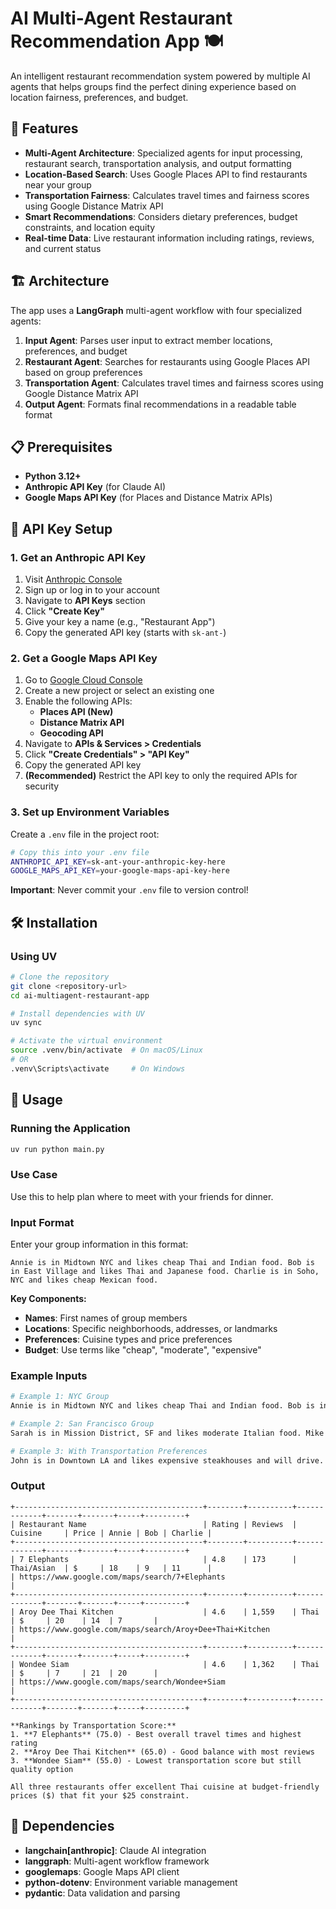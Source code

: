 # AI Multi-Agent Restaurant Recommendation App 🍽️

An intelligent restaurant recommendation system powered by multiple AI agents that helps groups find the perfect dining experience based on location fairness, preferences, and budget.

## 🚀 Features

- **Multi-Agent Architecture**: Specialized agents for input processing, restaurant search, transportation analysis, and output formatting
- **Location-Based Search**: Uses Google Places API to find restaurants near your group
- **Transportation Fairness**: Calculates travel times and fairness scores using Google Distance Matrix API
- **Smart Recommendations**: Considers dietary preferences, budget constraints, and location equity
- **Real-time Data**: Live restaurant information including ratings, reviews, and current status

## 🏗️ Architecture

The app uses a **LangGraph** multi-agent workflow with four specialized agents:

1. **Input Agent**: Parses user input to extract member locations, preferences, and budget
2. **Restaurant Agent**: Searches for restaurants using Google Places API based on group preferences
3. **Transportation Agent**: Calculates travel times and fairness scores using Google Distance Matrix API
4. **Output Agent**: Formats final recommendations in a readable table format

## 📋 Prerequisites

- **Python 3.12+**
- **Anthropic API Key** (for Claude AI)
- **Google Maps API Key** (for Places and Distance Matrix APIs)

## 🔑 API Key Setup

### 1. Get an Anthropic API Key

1. Visit [Anthropic Console](https://console.anthropic.com/)
2. Sign up or log in to your account
3. Navigate to **API Keys** section
4. Click **"Create Key"**
5. Give your key a name (e.g., "Restaurant App")
6. Copy the generated API key (starts with `sk-ant-`)

### 2. Get a Google Maps API Key

1. Go to [Google Cloud Console](https://console.cloud.google.com/)
2. Create a new project or select an existing one
3. Enable the following APIs:
   - **Places API (New)**
   - **Distance Matrix API**
   - **Geocoding API**
4. Navigate to **APIs & Services > Credentials**
5. Click **"Create Credentials" > "API Key"**
6. Copy the generated API key
7. **(Recommended)** Restrict the API key to only the required APIs for security

### 3. Set up Environment Variables

Create a `.env` file in the project root:

```bash
# Copy this into your .env file
ANTHROPIC_API_KEY=sk-ant-your-anthropic-key-here
GOOGLE_MAPS_API_KEY=your-google-maps-api-key-here
```

**Important**: Never commit your `.env` file to version control!

## 🛠️ Installation

### Using UV

```bash
# Clone the repository
git clone <repository-url>
cd ai-multiagent-restaurant-app

# Install dependencies with UV
uv sync

# Activate the virtual environment
source .venv/bin/activate  # On macOS/Linux
# OR
.venv\Scripts\activate     # On Windows
```

## 🎯 Usage

### Running the Application

```bash
uv run python main.py
```

### Use Case

Use this to help plan where to meet with your friends for dinner.

### Input Format

Enter your group information in this format:

```
Annie is in Midtown NYC and likes cheap Thai and Indian food. Bob is in East Village and likes Thai and Japanese food. Charlie is in Soho, NYC and likes cheap Mexican food.
```

**Key Components:**

- **Names**: First names of group members
- **Locations**: Specific neighborhoods, addresses, or landmarks
- **Preferences**: Cuisine types and price preferences
- **Budget**: Use terms like "cheap", "moderate", "expensive"

### Example Inputs

```bash
# Example 1: NYC Group
Annie is in Midtown NYC and likes cheap Thai and Indian food. Bob is in East Village and likes Japanese and Thai food. Charlie is in Soho, NYC and likes cheap Mexican food.

# Example 2: San Francisco Group
Sarah is in Mission District, SF and likes moderate Italian food. Mike is in SOMA, SF and likes Asian cuisine. Lisa is in Castro, SF and likes vegetarian Mexican food.

# Example 3: With Transportation Preferences
John is in Downtown LA and likes expensive steakhouses and will drive. Emma is in Santa Monica and likes moderate seafood and prefers public transit.
```

### Output

```
+------------------------------------------+--------+----------+-------------+-------+-------+-----+---------+
| Restaurant Name                          | Rating | Reviews  | Cuisine     | Price | Annie | Bob | Charlie |
+------------------------------------------+--------+----------+-------------+-------+-------+-----+---------+
| 7 Elephants                              | 4.8    | 173      | Thai/Asian  | $     | 18    | 9   | 11      |
| https://www.google.com/maps/search/7+Elephants                                                              |
+------------------------------------------+--------+----------+-------------+-------+-------+-----+---------+
| Aroy Dee Thai Kitchen                    | 4.6    | 1,559    | Thai        | $     | 20    | 14  | 7       |
| https://www.google.com/maps/search/Aroy+Dee+Thai+Kitchen                                                    |
+------------------------------------------+--------+----------+-------------+-------+-------+-----+---------+
| Wondee Siam                              | 4.6    | 1,362    | Thai        | $     | 7     | 21  | 20      |
| https://www.google.com/maps/search/Wondee+Siam                                                              |
+------------------------------------------+--------+----------+-------------+-------+-------+-----+---------+

**Rankings by Transportation Score:**
1. **7 Elephants** (75.0) - Best overall travel times and highest rating
2. **Aroy Dee Thai Kitchen** (65.0) - Good balance with most reviews
3. **Wondee Siam** (55.0) - Lowest transportation score but still quality option

All three restaurants offer excellent Thai cuisine at budget-friendly prices ($) that fit your $25 constraint.
```

## 🔧 Dependencies

- **langchain[anthropic]**: Claude AI integration
- **langgraph**: Multi-agent workflow framework
- **googlemaps**: Google Maps API client
- **python-dotenv**: Environment variable management
- **pydantic**: Data validation and parsing
